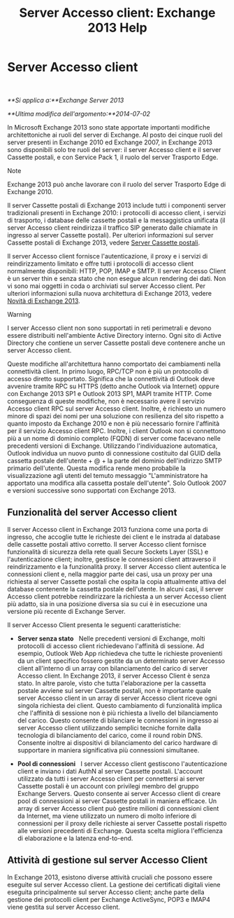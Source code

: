 ﻿---
title: 'Server Accesso client: Exchange 2013 Help'
TOCTitle: Server Accesso client
ms:assetid: 87e206ab-7a7b-4b4f-be1a-5035713c74d2
ms:mtpsurl: https://technet.microsoft.com/it-it/library/Dd298114(v=EXCHG.150)
ms:contentKeyID: 50481114
ms.date: 05/22/2018
mtps_version: v=EXCHG.150
ms.translationtype: MT
---

# Server Accesso client

 

_**Si applica a:**Exchange Server 2013_

_**Ultima modifica dell'argomento:**2014-07-02_

In Microsoft Exchange 2013 sono state apportate importanti modifiche architettoniche ai ruoli del server di Exchange. Al posto dei cinque ruoli del server presenti in Exchange 2010 ed Exchange 2007, in Exchange 2013 sono disponibili solo tre ruoli del server: il server Accesso client e il server Cassette postali, e con Service Pack 1, il ruolo del server Trasporto Edge.


> [!NOTE]
> Exchange 2013 può anche lavorare con il ruolo del server Trasporto Edge di Exchange 2010.



Il server Cassette postali di Exchange 2013 include tutti i componenti server tradizionali presenti in Exchange 2010: i protocolli di accesso client, i servizi di trasporto, i database delle cassette postali e la messaggistica unificata (il server Accesso client reindirizza il traffico SIP generato dalle chiamate in ingresso al server Cassette postali). Per ulteriori informazioni sul server Cassette postali di Exchange 2013, vedere [Server Cassette postali](mailbox-server-exchange-2013-help.md).

Il server Accesso client fornisce l'autenticazione, il proxy e i servizi di reindirizzamento limitato e offre tutti i protocolli di accesso client normalmente disponibili: HTTP, POP, IMAP e SMTP. Il server Accesso Client è un server thin e senza stato che non esegue alcun rendering dei dati. Non vi sono mai oggetti in coda o archiviati sul server Accesso client. Per ulteriori informazioni sulla nuova architettura di Exchange 2013, vedere [Novità di Exchange 2013](what-s-new-in-exchange-2013-exchange-2013-help.md).


> [!WARNING]
> I server Accesso client non sono supportati in reti perimetrali e devono essere distribuiti nell'ambiente Active Directory interno. Ogni sito di Active Directory che contiene un server Cassette postali deve contenere anche un server Accesso client.



Queste modifiche all'architettura hanno comportato dei cambiamenti nella connettività client. In primo luogo, RPC/TCP non è più un protocollo di accesso diretto supportato. Significa che la connettività di Outlook deve avvenire tramite RPC su HTTPS (detto anche Outlook via Internet) oppure con Exchange 2013 SP1 e Outlook 2013 SP1, MAPI tramite HTTP. Come conseguenza di queste modifiche, non è necessario avere il servizio Accesso client RPC sul server Accesso client. Inoltre, è richiesto un numero minore di spazi dei nomi per una soluzione con resilienza del sito rispetto a quanto imposto da Exchange 2010 e non è più necessario fornire l'affinità per il servizio Accesso client RPC. Inoltre, i client Outlook non si connettono più a un nome di dominio completo (FQDN) di server come facevano nelle precedenti versioni di Exchange. Utilizzando l'individuazione automatica, Outlook individua un nuovo punto di connessione costituito dal GUID della cassetta postale dell'utente + @ + la parte del dominio dell'indirizzo SMTP primario dell'utente. Questa modifica rende meno probabile la visualizzazione agli utenti del temuto messaggio "L'amministratore ha apportato una modifica alla cassetta postale dell'utente". Solo Outlook 2007 e versioni successive sono supportati con Exchange 2013.

## Funzionalità del server Accesso client

Il server Accesso client in Exchange 2013 funziona come una porta di ingresso, che accoglie tutte le richieste dei client e le instrada al database delle cassette postali attivo corretto. Il server Accesso client fornisce funzionalità di sicurezza della rete quali Secure Sockets Layer (SSL) e l'autenticazione client; inoltre, gestisce le connessioni client attraverso il reindirizzamento e la funzionalità proxy. Il server Accesso client autentica le connessioni client e, nella maggior parte dei casi, usa un proxy per una richiesta al server Cassette postali che ospita la copia attualmente attiva del database contenente la cassetta postale dell'utente. In alcuni casi, il server Accesso client potrebbe reindirizzare la richiesta a un server Accesso client più adatto, sia in una posizione diversa sia su cui è in esecuzione una versione più recente di Exchange Server.

Il server Accesso Client presenta le seguenti caratteristiche:

  - **Server senza stato**   Nelle precedenti versioni di Exchange, molti protocolli di accesso client richiedevano l'affinità di sessione. Ad esempio, Outlook Web App richiedeva che tutte le richieste provenienti da un client specifico fossero gestite da un determinato server Accesso client all'interno di un array con bilanciamento del carico di server Accesso client. In Exchange 2013, il server Accesso Client è senza stato. In altre parole, visto che tutta l'elaborazione per la cassetta postale avviene sul server Cassette postali, non è importante quale server Accesso client in un array di server Accesso client riceve ogni singola richiesta dei client. Questo cambiamento di funzionalità implica che l'affinità di sessione non è più richiesta a livello del bilanciamento del carico. Questo consente di bilanciare le connessioni in ingresso ai server Accesso client utilizzando semplici tecniche fornite dalla tecnologia di bilanciamento del carico, come il round robin DNS. Consente inoltre ai dispositivi di bilanciamento del carico hardware di supportare in maniera significativa più connessioni simultanee.

  - **Pool di connessioni**   I server Accesso client gestiscono l'autenticazione client e inviano i dati AuthN al server Cassette postali. L'account utilizzato da tutti i server Accesso client per connettersi ai server Cassette postali è un account con privilegi membro del gruppo Exchange Servers. Questo consente ai server Accesso client di creare pool di connessioni ai server Cassette postali in maniera efficace. Un array di server Accesso client può gestire milioni di connessioni client da Internet, ma viene utilizzato un numero di molto inferiore di connessioni per il proxy delle richieste ai server Cassette postali rispetto alle versioni precedenti di Exchange. Questa scelta migliora l'efficienza di elaborazione e la latenza end-to-end.

## Attività di gestione sul server Accesso Client

In Exchange 2013, esistono diverse attività cruciali che possono essere eseguite sul server Accesso client. La gestione dei certificati digitali viene eseguita principalmente sul server Accesso client; anche parte della gestione dei protocolli client per Exchange ActiveSync, POP3 e IMAP4 viene gestita sul server Accesso client.

